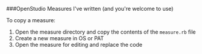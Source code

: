 ###OpenStudio Measures I've written (and you're welcome to use)

To copy a measure:

1. Open the measure directory and copy the contents of the `measure.rb` file
2. Create a new measure in OS or PAT
3. Open the measure for editing and replace the code
